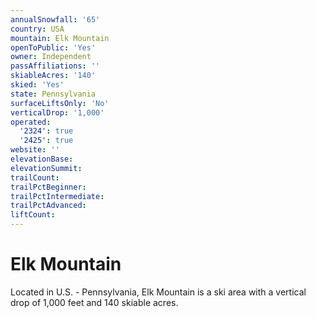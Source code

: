 ```yaml
---
annualSnowfall: '65'
country: USA
mountain: Elk Mountain
openToPublic: 'Yes'
owner: Independent
passAffiliations: ''
skiableAcres: '140'
skied: 'Yes'
state: Pennsylvania
surfaceLiftsOnly: 'No'
verticalDrop: '1,000'
operated:
  '2324': true
  '2425': true
website: ''
elevationBase:
elevationSummit:
trailCount:
trailPctBeginner:
trailPctIntermediate:
trailPctAdvanced:
liftCount:
---
```



# Elk Mountain

Located in U.S. - Pennsylvania, Elk Mountain is a ski area with a vertical drop of 1,000 feet and 140 skiable acres.
